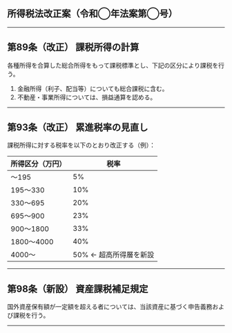 ## 所得税法改正案（令和◯年法案第◯号）

---

## 第89条（改正） 課税所得の計算

各種所得を合算した総合所得をもって課税標準とし、下記の区分により課税を行う。  
1. 金融所得（利子、配当等）についても総合課税に含む。  
2. 不動産・事業所得については、損益通算を認める。

---

## 第93条（改正） 累進税率の見直し

課税所得に対する税率を以下のとおり改正する（例）：

| 所得区分（万円） | 税率 |
|------------------|------|
| 〜195            | 5%   |
| 195〜330         | 10%  |
| 330〜695         | 20%  |
| 695〜900         | 23%  |
| 900〜1800        | 33%  |
| 1800〜4000       | 40%  |
| 4000〜           | 50%  ← 超高所得層を新設

---

## 第98条（新設） 資産課税補足規定

国外資産保有額が一定額を超える者については、当該資産に基づく申告義務および課税を行う。

---
